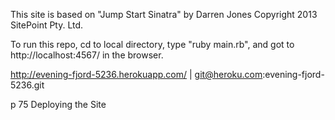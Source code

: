 This site is based on "Jump Start Sinatra" by Darren Jones Copyright 2013 SitePoint Pty. Ltd.

To run this repo, cd to local directory, type "ruby main.rb", and got to http://localhost:4567/ in the browser.

http://evening-fjord-5236.herokuapp.com/ | git@heroku.com:evening-fjord-5236.git

p 75 Deploying the Site
